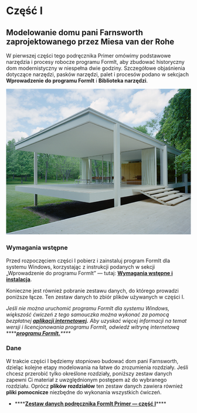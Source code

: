 # Część I

## Modelowanie domu pani Farnsworth zaprojektowanego przez Miesa van der Rohe

W pierwszej części tego podręcznika Primer omówimy podstawowe narzędzia i procesy robocze programu FormIt, aby zbudować historyczny dom modernistyczny w niespełna dwie godziny. Szczegółowe objaśnienia dotyczące narzędzi, pasków narzędzi, palet i procesów podano w sekcjach **Wprowadzenie do programu FormIt** i **Biblioteka narzędzi**.



![Dom pani Farnsworth](../../.gitbook/assets/49e004f3-d500-4890-9188-e8a87c1e396a-2.png)

### Wymagania wstępne

Przed rozpoczęciem części I pobierz i zainstaluj program FormIt dla systemu Windows, korzystając z instrukcji podanych w sekcji „Wprowadzenie do programu FormIt” — tutaj: [**Wymagania wstępne i instalacja**](../../formit-introduction/prerequisites-and-installation.md).

Konieczne jest również pobranie zestawu danych, do którego prowadzi poniższe łącze. Ten zestaw danych to zbiór plików używanych w części I.

_Jeśli nie można uruchomić programu FormIt dla systemu Windows, większość ćwiczeń z tego samouczka można wykonać za pomocą bezpłatnej_ [_**aplikacji internetowej**_](https://formit.autodesk.com/app)_**.** Aby uzyskać więcej informacji na temat wersji i licencjonowania programu FormIt, odwiedź witrynę internetową_ ****[_**programu FormIt.**_](https://formit.autodesk.com)_\*\*\*\*_

### Dane

W trakcie części I będziemy stopniowo budować dom pani Farnsworth, dzieląc kolejne etapy modelowania na łatwe do zrozumienia rozdziały. Jeśli chcesz przerobić tylko określone rozdziały, poniższy zestaw danych zapewni Ci materiał z uwzględnionym postępem aż do wybranego rozdziału. Oprócz **plików rozdziałów** ten zestaw danych zawiera również **pliki pomocnicze** niezbędne do wykonania wszystkich ćwiczeń.

* \*\*\*\*[**Zestaw danych podręcznika FormIt Primer — część I**](https://formit-help.s3.amazonaws.com/FormIt+Primer+Part+1+Datasets.zip)\*\*\*\*

